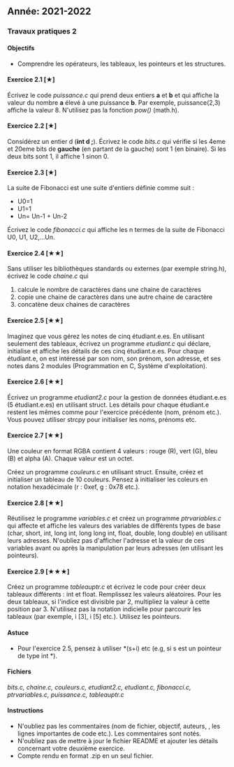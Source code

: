 Année: 2021-2022
----------------

### Travaux pratiques 2

#### Objectifs

-   Comprendre les opérateurs, les tableaux, les pointeurs et les
    structures.

#### Exercice 2.1 [★]


Écrivez le code *puissance.c* qui prend deux entiers **a** et **b** et
qui affiche la valeur du nombre **a** élevé à une puissance **b**. Par
exemple, puissance(2,3) affiche la valeur 8. N'utilisez pas la fonction
*pow()* (math.h).

#### Exercice 2.2 [★]

Considérez un entier d (**int d ;**). Écrivez le code *bits.c* qui
vérifie si les 4eme et 20eme bits de **gauche** (en partant de la gauche) sont 1 (en binaire). Si
les deux bits sont 1, il affiche 1 sinon 0.


#### Exercice 2.3 [★]


La suite de Fibonacci est une suite d'entiers définie comme suit :

-   U0=1
-   U1=1
-   Un= Un-1 + Un-2

Écrivez le code *fibonacci.c* qui affiche les n termes de la suite de
Fibonacci U0, U1, U2,...Un.


#### Exercice 2.4 [★★]


Sans utiliser les bibliothèques standards ou externes (par exemple
string.h), écrivez le code *chaine.c* qui

1.  calcule le nombre de caractères dans une chaine de caractères
2.  copie une chaine de caractères dans une autre chaine de caractère
3.  concatène deux chaines de caractères


#### Exercice 2.5 [★★]


Imaginez que vous gérez les notes de cinq étudiant.e.es. En utilisant
seulement des tableaux, écrivez un programme *etudiant.c* qui déclare,
initialise et affiche les détails de ces cinq étudiant.e.es. Pour chaque
étudiant.e, on est intéressé par son nom, son prénom, son adresse, et
ses notes dans 2 modules (Programmation en C, Système d'exploitation).


#### Exercice 2.6 [★★] 

Écrivez un programme *etudiant2.c* pour la gestion de données
étudiant.e.es (5 étudiant.e.es) en utilisant struct. Les détails pour
chaque étudiant.e restent les mêmes comme pour l'exercice précédente
(nom, prénom etc.). Vous pouvez utiliser strcpy pour initialiser les
noms, prénoms etc.


#### Exercice 2.7 [★★]


Une couleur en format RGBA contient 4 valeurs : rouge (R), vert (G),
bleu (B) et alpha (A). Chaque valeur est un octet. 

Créez un programme *couleurs.c* en utilisant struct. 
Ensuite, créez et initialiser un
tableau de 10 couleurs. Pensez à initialiser les coleurs en notation
hexadécimale (r : 0xef, g : 0x78 etc.).

#### Exercice 2.8 [★★]


Réutilisez le programme *variables.c* et créez un programme
*ptrvariables.c* qui affecte et affiche les valeurs des variables de
différents types de base (char, short, int, long int, long long int,
float, double, long double) en utilisant leurs adresses. N'oubliez pas
d'afficher l'adresse et la valeur de ces variables avant ou après la
manipulation par leurs adresses (en utilisant les pointeurs).


#### Exercice 2.9 [★★★]


Créez un programme *tableauptr.c* et écrivez le code pour créer deux
tableaux différents : int et float. Remplissez les valeurs aléatoires.
Pour les deux tableaux, si l'indice est divisible par 2, multipliez la
valeur à cette position par 3. N'utilisez pas la notation indicielle
pour parcourir les tableaux (par exemple, i [3], i [5] etc.).
Utilisez les pointeurs.


#### Astuce

-   Pour l'exercice 2.5, pensez à utiliser *(s+i) etc (e.g, si s est
    un pointeur de type int *).

#### Fichiers

*bits.c, chaine.c, couleurs.c, etudiant2.c, etudiant.c, fibonacci.c,
ptrvariables.c, puissance.c, tableauptr.c*

#### Instructions

-   N'oubliez pas les commentaires (nom de fichier, objectif, auteurs,
    , les lignes importantes de code etc.). Les commentaires sont notés.
-   N'oubliez pas de mettre à jour le fichier README et ajouter les
    détails concernant votre deuxième exercice.
-   Compte rendu en format .zip en un seul fichier.


